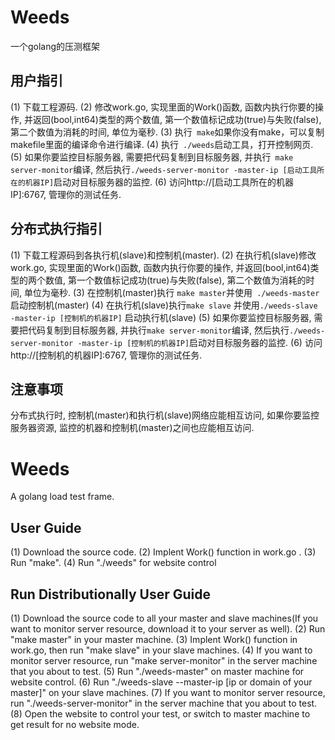 # Weeds
一个golang的压测框架
## 用户指引
(1) 下载工程源码.
(2) 修改work.go, 实现里面的Work()函数, 函数内执行你要的操作, 并返回(bool,int64)类型的两个数值, 第一个数值标记成功(true)与失败(false), 第二个数值为消耗的时间, 单位为毫秒.
(3) 执行` make`如果你没有make，可以复制makefile里面的编译命令进行编译.
(4) 执行` ./weeds`启动工具，打开控制网页.
(5) 如果你要监控目标服务器, 需要把代码复制到目标服务器, 并执行` make server-monitor`编译, 然后执行` ./weeds-server-monitor -master-ip [启动工具所在的机器IP] `启动对目标服务器的监控.
(6) 访问http://[启动工具所在的机器IP]:6767, 管理你的测试任务.
## 分布式执行指引
(1) 下载工程源码到各执行机(slave)和控制机(master).
(2) 在执行机(slave)修改work.go, 实现里面的Work()函数, 函数内执行你要的操作, 并返回(bool,int64)类型的两个数值, 第一个数值标记成功(true)与失败(false), 第二个数值为消耗的时间, 单位为毫秒.
(3) 在控制机(master)执行 `make master`并使用` ./weeds-master`启动控制机(master)
(4) 在执行机(slave)执行`make slave` 并使用`./weeds-slave -master-ip [控制机的机器IP]` 启动执行机(slave)
(5) 如果你要监控目标服务器, 需要把代码复制到目标服务器, 并执行`make server-monitor`编译, 然后执行`./weeds-server-monitor -master-ip [控制机的机器IP]`启动对目标服务器的监控.
(6) 访问http://[控制机的机器IP]:6767, 管理你的测试任务.

## 注意事项
分布式执行时, 控制机(master)和执行机(slave)网络应能相互访问, 如果你要监控服务器资源, 监控的机器和控制机(master)之间也应能相互访问.

# Weeds
A golang load test frame.
## User Guide
(1) Download the source code.
(2) Implent Work() function in work.go .
(3) Run "make".
(4) Run "./weeds" for website control
## Run Distributionally User Guide
(1) Download the source code to all your master and slave machines(If you want to monitor server resource, download it to your server as well).
(2) Run "make master" in your master machine.
(3) Implent Work() function in work.go, then run "make slave" in your slave machines.
(4) If you want to monitor server resource, run "make server-monitor" in the server machine that you about to test.
(5) Run "./weeds-master" on master machine for website control.
(6) Run "./weeds-slave --master-ip [ip or domain of your master]" on your slave machines.
(7) If you want to monitor server resource, run "./weeds-server-monitor" in the server machine that you about to test.
(8) Open the website to control your test, or switch to master machine to get result for no website mode.
